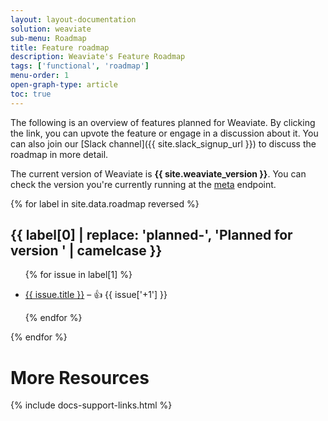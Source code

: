 ```yaml
---
layout: layout-documentation
solution: weaviate
sub-menu: Roadmap
title: Feature roadmap
description: Weaviate's Feature Roadmap
tags: ['functional', 'roadmap']
menu-order: 1
open-graph-type: article
toc: true
---
```


The following is an overview of features planned for Weaviate. By clicking the link, you can upvote the feature or engage in a discussion about it. You can also join our [Slack channel]({{ site.slack_signup_url }}) to discuss the roadmap in more detail.

The current version of Weaviate is **{{ site.weaviate_version }}**. You can check the version you're currently running at the [meta](../restful-api-references/meta.html) endpoint.

{% for label in site.data.roadmap reversed %}

## {{ label[0] | replace: 'planned-', 'Planned for version ' | camelcase }}

<ul class="list-group mb-4">

{% for issue in label[1] %}

<li class="list-group-item">
    <a href="{{ issue.url }}" target="_blank">{{ issue.title }}</a> – 👍 {{ issue['+1'] }}
</li>

{% endfor %}

</ul>

{% endfor %}



# More Resources

{% include docs-support-links.html %}
